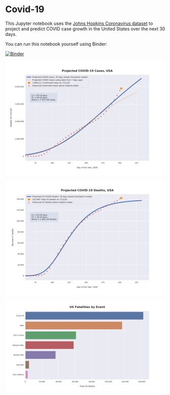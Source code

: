 # Covid-19

This Jupyter notebook uses the [Johns Hopkins Coronavirus dataset](https://github.com/CSSEGISandData/COVID-19/blob/master/README.md) to project and predict COVID case growth in the United States over the next 30 days.

You can run this notebook yourself using Binder:

[![Binder](https://mybinder.org/badge_logo.svg)](https://mybinder.org/v2/gh/bws428/covid-19/master?filepath=covid-projections.nbconvert.ipynb)

![Projected Cases plot](https://raw.githubusercontent.com/bws428/covid-19/master/charts/covid-7.21.20.png)

![Projected Deaths plot](https://raw.githubusercontent.com/bws428/covid-19/master/charts/covid-deaths-7.21.20.png)

![Casualties plot](https://raw.githubusercontent.com/bws428/covid-19/master/charts/casualties.png)

